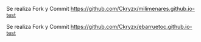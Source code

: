 Se realiza Fork y Commit https://github.com/Ckryzx/milimenares.github.io-test

Se realiza Fork y Commit https://github.com/Ckryzx/ebarruetoc.github.io-test
